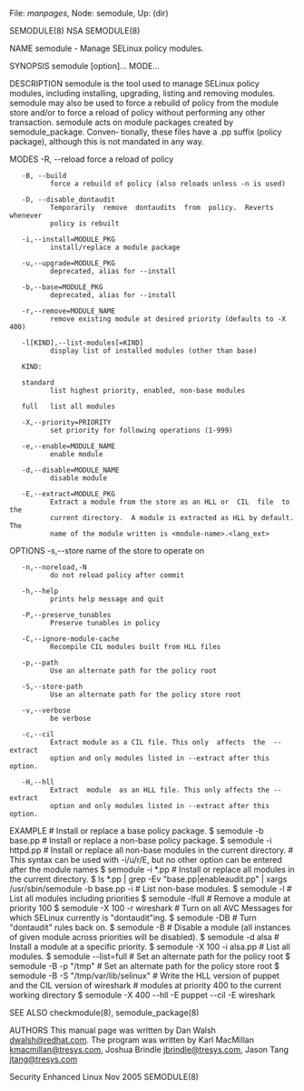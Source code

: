 File: *manpages*,  Node: semodule,  Up: (dir)

SEMODULE(8)                           NSA                          SEMODULE(8)



NAME
       semodule - Manage SELinux policy modules.


SYNOPSIS
       semodule [option]... MODE...

DESCRIPTION
       semodule  is  the tool used to manage SELinux policy modules, including
       installing, upgrading, listing and removing modules.  semodule may also
       be  used  to  force a rebuild of policy from the module store and/or to
       force a reload of policy  without  performing  any  other  transaction.
       semodule  acts on module packages created by semodule_package.  Conven‐
       tionally, these files have a .pp suffix (policy package), although this
       is not mandated in any way.


MODES
       -R, --reload
              force a reload of policy

       -B, --build
              force a rebuild of policy (also reloads unless -n is used)

       -D, --disable_dontaudit
              Temporarily  remove  dontaudits  from  policy.  Reverts whenever
              policy is rebuilt

       -i,--install=MODULE_PKG
              install/replace a module package

       -u,--upgrade=MODULE_PKG
              deprecated, alias for --install

       -b,--base=MODULE_PKG
              deprecated, alias for --install

       -r,--remove=MODULE_NAME
              remove existing module at desired priority (defaults to -X 400)

       -l[KIND],--list-modules[=KIND]
              display list of installed modules (other than base)

       KIND:

       standard
              list highest priority, enabled, non-base modules

       full   list all modules

       -X,--priority=PRIORITY
              set priority for following operations (1-999)

       -e,--enable=MODULE_NAME
              enable module

       -d,--disable=MODULE_NAME
              disable module

       -E,--extract=MODULE_PKG
              Extract a module from the store as an HLL or  CIL  file  to  the
              current directory.  A module is extracted as HLL by default. The
              name of the module written is <module-name>.<lang_ext>

OPTIONS
       -s,--store
              name of the store to operate on

       -n,--noreload,-N
              do not reload policy after commit

       -h,--help
              prints help message and quit

       -P,--preserve_tunables
              Preserve tunables in policy

       -C,--ignore-module-cache
              Recompile CIL modules built from HLL files

       -p,--path
              Use an alternate path for the policy root

       -S,--store-path
              Use an alternate path for the policy store root

       -v,--verbose
              be verbose

       -c,--cil
              Extract module as a CIL file. This only  affects  the  --extract
              option and only modules listed in --extract after this option.

       -H,--hll
              Extract  module  as an HLL file. This only affects the --extract
              option and only modules listed in --extract after this option.


EXAMPLE
       # Install or replace a base policy package.
       $ semodule -b base.pp
       # Install or replace a non-base policy package.
       $ semodule -i httpd.pp
       # Install or replace all non-base modules in the current directory.
       # This syntax can be used with -i/u/r/E, but no other option can be entered after the module names
       $ semodule -i *.pp
       # Install or replace all modules in the current directory.
       $ ls *.pp | grep -Ev "base.pp|enableaudit.pp" | xargs /usr/sbin/semodule -b base.pp -i
       # List non-base modules.
       $ semodule -l
       # List all modules including priorities
       $ semodule -lfull
       # Remove a module at priority 100
       $ semodule -X 100 -r wireshark
       # Turn on all AVC Messages for which SELinux currently is "dontaudit"ing.
       $ semodule -DB
       # Turn "dontaudit" rules back on.
       $ semodule -B
       # Disable a module (all instances of given module across priorities will be disabled).
       $ semodule -d alsa
       # Install a module at a specific priority.
       $ semodule -X 100 -i alsa.pp
       # List all modules.
       $ semodule --list=full
       # Set an alternate path for the policy root
       $ semodule -B -p "/tmp"
       # Set an alternate path for the policy store root
       $ semodule -B -S "/tmp/var/lib/selinux"
       # Write the HLL version of puppet and the CIL version of wireshark
       # modules at priority 400 to the current working directory
       $ semodule -X 400 --hll -E puppet --cil -E wireshark


SEE ALSO
       checkmodule(8), semodule_package(8)

AUTHORS
       This manual page was written by Dan Walsh <dwalsh@redhat.com>.
       The program was written by Karl MacMillan <kmacmillan@tresys.com>, Joshua Brindle <jbrindle@tresys.com>, Jason Tang <jtang@tresys.com>



Security Enhanced Linux            Nov 2005                        SEMODULE(8)
